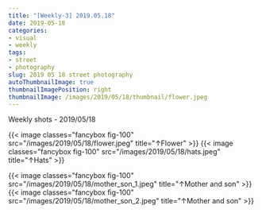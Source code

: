 ```yaml
---
title: "[Weekly-3] 2019.05.18"
date: 2019-05-18
categories:
- visual
- weekly
tags:
- street
- photography
slug: 2019 05 18 street photography
autoThumbnailImage: true
thumbnailImagePosition: right
thumbnailImage: /images/2019/05/18/thumbnail/flower.jpeg
---
```


Weekly shots - 2019/05/18
<!--more-->

{{< image classes="fancybox fig-100" src="/images/2019/05/18/flower.jpeg"  title="↑Flower" >}}
{{< image classes="fancybox fig-100" src="/images/2019/05/18/hats.jpeg"  title="↑Hats" >}}

{{< image classes="fancybox fig-100" src="/images/2019/05/18/mother_son_1.jpeg"  title="↑Mother and son" >}}
{{< image classes="fancybox fig-100" src="/images/2019/05/18/mother_son_2.jpeg"  title="↑Mother and son" >}}
